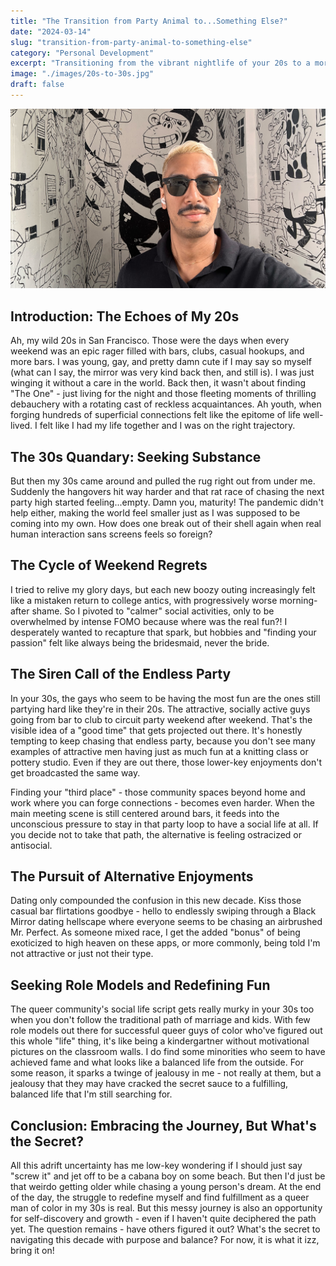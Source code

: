 ```yaml
---
title: "The Transition from Party Animal to...Something Else?"
date: "2024-03-14"
slug: "transition-from-party-animal-to-something-else"
category: "Personal Development"
excerpt: "Transitioning from the vibrant nightlife of your 20s to a more subdued social life in your 30s can be a perplexing journey."
image: "./images/20s-to-30s.jpg"
draft: false
---
```


![Transition from Party Animal to...Something Else](./images/20s-to-30s.jpg) 

<div class="prose prose-lg max-w-none mt-12">

## Introduction: The Echoes of My 20s

Ah, my wild 20s in San Francisco. Those were the days when every weekend was an epic rager filled with bars, clubs, casual hookups, and more bars. I was young, gay, and pretty damn cute if I may say so myself (what can I say, the mirror was very kind back then, and still is). I was just winging it without a care in the world. Back then, it wasn't about finding "The One" - just living for the night and those fleeting moments of thrilling debauchery with a rotating cast of reckless acquaintances. Ah youth, when forging hundreds of superficial connections felt like the epitome of life well-lived. I felt like I had my life together and I was on the right trajectory.

## The 30s Quandary: Seeking Substance

But then my 30s came around and pulled the rug right out from under me. Suddenly the hangovers hit way harder and that rat race of chasing the next party high started feeling...empty. Damn you, maturity! The pandemic didn't help either, making the world feel smaller just as I was supposed to be coming into my own. How does one break out of their shell again when real human interaction sans screens feels so foreign?

## The Cycle of Weekend Regrets

I tried to relive my glory days, but each new boozy outing increasingly felt like a mistaken return to college antics, with progressively worse morning-after shame. So I pivoted to "calmer" social activities, only to be overwhelmed by intense FOMO because where was the real fun?! I desperately wanted to recapture that spark, but hobbies and "finding your passion" felt like always being the bridesmaid, never the bride.

## The Siren Call of the Endless Party

In your 30s, the gays who seem to be having the most fun are the ones still partying hard like they're in their 20s. The attractive, socially active guys going from bar to club to circuit party weekend after weekend. That's the visible idea of a "good time" that gets projected out there. It's honestly tempting to keep chasing that endless party, because you don't see many examples of attractive men having just as much fun at a knitting class or pottery studio. Even if they are out there, those lower-key enjoyments don't get broadcasted the same way.

Finding your "third place" - those community spaces beyond home and work where you can forge connections - becomes even harder. When the main meeting scene is still centered around bars, it feeds into the unconscious pressure to stay in that party loop to have a social life at all. If you decide not to take that path, the alternative is feeling ostracized or antisocial.

## The Pursuit of Alternative Enjoyments

Dating only compounded the confusion in this new decade. Kiss those casual bar flirtations goodbye - hello to endlessly swiping through a Black Mirror dating hellscape where everyone seems to be chasing an airbrushed Mr. Perfect. As someone mixed race, I get the added "bonus" of being exoticized to high heaven on these apps, or more commonly, being told I'm not attractive or just not their type.

## Seeking Role Models and Redefining Fun

The queer community's social life script gets really murky in your 30s too when you don't follow the traditional path of marriage and kids. With few role models out there for successful queer guys of color who've figured out this whole "life" thing, it's like being a kindergartner without motivational pictures on the classroom walls. I do find some minorities who seem to have achieved fame and what looks like a balanced life from the outside. For some reason, it sparks a twinge of jealousy in me - not really at them, but a jealousy that they may have cracked the secret sauce to a fulfilling, balanced life that I'm still searching for.

## Conclusion: Embracing the Journey, But What's the Secret?

All this adrift uncertainty has me low-key wondering if I should just say "screw it" and jet off to be a cabana boy on some beach. But then I'd just be that weirdo getting older while chasing a young person's dream. At the end of the day, the struggle to redefine myself and find fulfillment as a queer man of color in my 30s is real. But this messy journey is also an opportunity for self-discovery and growth - even if I haven't quite deciphered the path yet. The question remains - have others figured it out? What's the secret to navigating this decade with purpose and balance? For now, it is what it izz, bring it on!

</div>